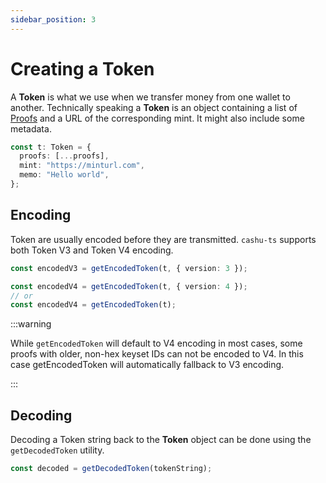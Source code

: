 ```yaml
---
sidebar_position: 3
---
```


# Creating a Token

A **Token** is what we use when we transfer money from one wallet to another. Technically speaking a **Token** is an object containing a list of [Proofs](https://github.com/cashubtc/nuts/blob/main/00.md#proof) and a URL of the corresponding mint. It might also include some metadata.

```ts
const t: Token = {
  proofs: [...proofs],
  mint: "https://minturl.com",
  memo: "Hello world",
};
```

## Encoding

Token are usually encoded before they are transmitted. `cashu-ts` supports both Token V3 and Token V4 encoding.

```ts
const encodedV3 = getEncodedToken(t, { version: 3 });

const encodedV4 = getEncodedToken(t, { version: 4 });
// or
const encodedV4 = getEncodedToken(t);
```

:::warning

While `getEncodedToken` will default to V4 encoding in most cases, some proofs with older, non-hex keyset IDs can not be encoded to V4. In this case getEncodedToken will automatically fallback to V3 encoding.

:::

## Decoding

Decoding a Token string back to the **Token** object can be done using the `getDecodedToken` utility.

```ts
const decoded = getDecodedToken(tokenString);
```
